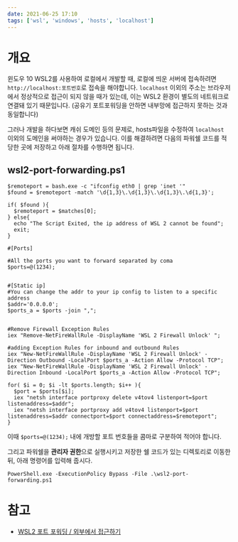 ```yaml
---
date: 2021-06-25 17:10
tags: ['wsl', 'windows', 'hosts', 'localhost']
---
```


# 개요

윈도우 10 WSL2를 사용하여 로컬에서 개발할 때, 로컬에 띄운 서버에 접속하려면 `http://localhost:포트번호`로 접속을 해야합니다. `localhost` 이외의 주소는 브라우저에서 정상적으로 접근이 되지 않을 때가 있는데, 이는 WSL2 환경이 별도의 네트워크로 연결돼 있기 때문입니다. (공유기 포트포워딩을 안하면 내부망에 접근하지 못하는 것과 동일합니다)

그러나 개발을 하다보면 캐쉬 도메인 등의 문제로, hosts파일을 수정하여 `localhost` 이외의 도메인을 써야하는 경우가 있습니다. 이를 해결하려면 다음의 파워쉘 코드를 적당한 곳에 저장하고 아래 절차를 수행하면 됩니다.

## wsl2-port-forwarding.ps1

```
$remoteport = bash.exe -c "ifconfig eth0 | grep 'inet '"
$found = $remoteport -match '\d{1,3}\.\d{1,3}\.\d{1,3}\.\d{1,3}';

if( $found ){
  $remoteport = $matches[0];
} else{
  echo "The Script Exited, the ip address of WSL 2 cannot be found";
  exit;
}

#[Ports]

#All the ports you want to forward separated by coma
$ports=@(1234);


#[Static ip]
#You can change the addr to your ip config to listen to a specific address
$addr='0.0.0.0';
$ports_a = $ports -join ",";


#Remove Firewall Exception Rules
iex "Remove-NetFireWallRule -DisplayName 'WSL 2 Firewall Unlock' ";

#adding Exception Rules for inbound and outbound Rules
iex "New-NetFireWallRule -DisplayName 'WSL 2 Firewall Unlock' -Direction Outbound -LocalPort $ports_a -Action Allow -Protocol TCP";
iex "New-NetFireWallRule -DisplayName 'WSL 2 Firewall Unlock' -Direction Inbound -LocalPort $ports_a -Action Allow -Protocol TCP";

for( $i = 0; $i -lt $ports.length; $i++ ){
  $port = $ports[$i];
  iex "netsh interface portproxy delete v4tov4 listenport=$port listenaddress=$addr";
  iex "netsh interface portproxy add v4tov4 listenport=$port listenaddress=$addr connectport=$port connectaddress=$remoteport";
}
```

이때 `$ports=@(1234);` 내에 개방할 포트 번호들을 콤마로 구분하여 적어야 합니다.

그리고 파워쉘을 **관리자 권한**으로 실행시키고 저장한 쉘 코드가 있는 디렉토리로 이동한 뒤, 아래 명령어를 입력해 줍시다.

```
PowerShell.exe -ExecutionPolicy Bypass -File .\wsl2-port-forwarding.ps1
```

# 참고

- [WSL2 포트 포워딩 / 외부에서 접근하기](https://gmyankee.tistory.com/308)
